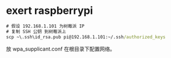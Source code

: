 # exert raspberrypi

```cmd
# 假设 192.168.1.101 为树莓派 IP
# 复制 SSH 公钥 到树莓派上
scp ~\.ssh\id_rsa.pub pi@192.168.1.101:~/.ssh/authorized_keys
```

 
放 wpa_supplicant.conf 在根目录下配置网络。
